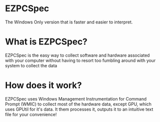 # EZPCSpec
The Windows Only version that is faster and easier to interpret.

# What is EZPCSpec?

EZPCSpec is the easy way to collect software and hardware associated with your computer without having to resort too fumbling around with your system to collect the data

# How does it work?

EZPCSpec uses Windows Management Instrumentation for Command Prompt (WMIC) to collect most of the hardware data, except GPU, which uses GPUtil for it's data. It them processes it, outputs it to an intuitive text file for your convenience!
